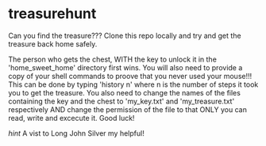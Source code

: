 # treasurehunt

Can you find the treasure??? Clone this repo locally and try and get the treasure back home safely.


The person who gets the chest, WITH the key to unlock it in the 'home_sweet_home' directory first wins. 
You will also need to provide a copy of your shell commands to proove that you never used your mouse!!! This can be done by typing 'history n' where n is the number of steps it took you to get the treasure.
You also need to change the names of the files containing the key and the chest to 'my_key.txt' and 'my_treasure.txt' respectively AND change the permission of the file to that ONLY you can read, write and excecute it.
Good luck!

_hint_ A vist to Long John Silver my helpful! 
